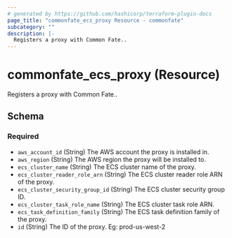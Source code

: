 ```yaml
---
# generated by https://github.com/hashicorp/terraform-plugin-docs
page_title: "commonfate_ecs_proxy Resource - commonfate"
subcategory: ""
description: |-
  Registers a proxy with Common Fate..
---
```


# commonfate_ecs_proxy (Resource)

Registers a proxy with Common Fate..



<!-- schema generated by tfplugindocs -->
## Schema

### Required

- `aws_account_id` (String) The AWS account the proxy is installed in.
- `aws_region` (String) The AWS region the proxy will be installed to.
- `ecs_cluster_name` (String) The ECS cluster name of the proxy.
- `ecs_cluster_reader_role_arn` (String) The ECS cluster reader role ARN of the proxy.
- `ecs_cluster_security_group_id` (String) The ECS cluster security group ID.
- `ecs_cluster_task_role_name` (String) The ECS cluster task role ARN.
- `ecs_task_definition_family` (String) The ECS task definition family of the proxy.
- `id` (String) The ID of the proxy. Eg: prod-us-west-2


